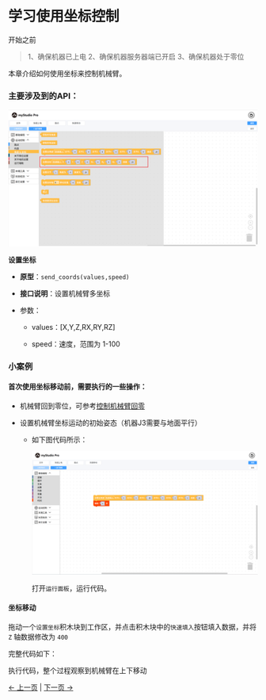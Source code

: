 # 学习使用坐标控制
开始之前
> 1、确保机器已上电
> 2、确保机器服务器端已开启
> 3、确保机器处于零位

本章介绍如何使用坐标来控制机械臂。

### 主要涉及到的API：

<img src="../../../../resources/3-FunctionsAndApplications/5.myBlockly/blockly/coords1.png" />

**设置坐标**

- **原型**：`send_coords(values,speed)`

- **接口说明**：设置机械臂多坐标

- 参数：

  - values：[X,Y,Z,RX,RY,RZ]

  - speed：速度，范围为 1-100

### 小案例

#### 首次使用坐标移动前，需要执行的一些操作：

- 机械臂回到零位，可参考[控制机械臂回零](./5.1.5.3-littleCase.mdS)

- 设置机械臂坐标运动的初始姿态（机器J3需要与地面平行）

  - 如下图代码所示：

    <img src="../../../../resources/3-FunctionsAndApplications/5.myBlockly/blockly/coords2.png" />

    打开`运行面板`，运行代码。

#### 坐标移动

拖动一个`设置坐标`积木块到工作区，并点击积木块中的`快速填入`按钮填入数据，并将 `Z` 轴数据修改为 `400`

完整代码如下：

执行代码，整个过程观察到机械臂在上下移动

[← 上一页](./5.1.5.5-quickMove.md) | [下一页 →](./5.1.5.7-singleStep.md)
